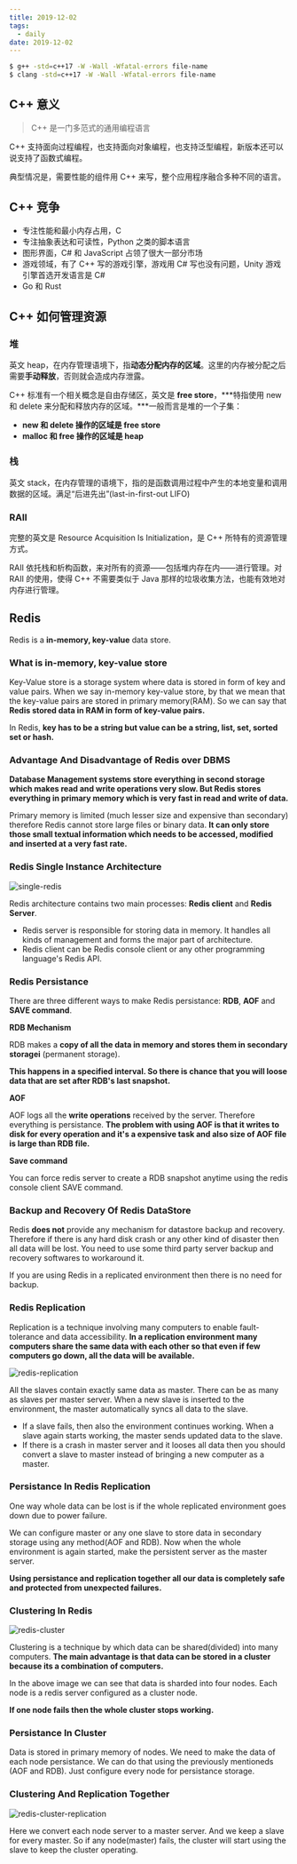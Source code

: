 ```yaml
---
title: 2019-12-02
tags:
  - daily
date: 2019-12-02
---
```


```sh
$ g++ -std=c++17 -W -Wall -Wfatal-errors file-name
$ clang -std=c++17 -W -Wall -Wfatal-errors file-name
```

## C++ 意义

> C++ 是一门多范式的通用编程语言

C++ 支持面向过程编程，也支持面向对象编程，也支持泛型编程，新版本还可以说支持了函数式编程。

典型情况是，需要性能的组件用 C++ 来写，整个应用程序融合多种不同的语言。

## C++ 竞争

- 专注性能和最小内存占用，C
- 专注抽象表达和可读性，Python 之类的脚本语言
- 图形界面，C# 和 JavaScript 占领了很大一部分市场
- 游戏领域，有了 C++ 写的游戏引擎，游戏用 C# 写也没有问题，Unity 游戏引擎首选开发语言是 C#
- Go 和 Rust

## C++ 如何管理资源

### 堆

英文 heap，在内存管理语境下，指**动态分配内存的区域**。这里的内存被分配之后需要**手动释放**，否则就会造成内存泄露。

C++ 标准有一个相关概念是自由存储区，英文是 **free store**，***特指使用 new 和 delete 来分配和释放内存的区域。***一般而言是堆的一个子集：

- **new 和 delete 操作的区域是 free store**
- **malloc 和 free 操作的区域是 heap**

### 栈

英文 stack，在内存管理的语境下，指的是函数调用过程中产生的本地变量和调用数据的区域。满足“后进先出”(last-in-first-out  LIFO)

### RAII

完整的英文是 Resource Acquisition Is Initialization，是 C++ 所特有的资源管理方式。

RAII 依托栈和析构函数，来对所有的资源——包括堆内存在内——进行管理。对 RAII 的使用，使得 C++ 不需要类似于 Java 那样的垃圾收集方法，也能有效地对内存进行管理。

## Redis

Redis is a **in-memory, key-value** data store.

### What is in-memory, key-value store

Key-Value store is a storage system where data is stored in form of key and value pairs. When we say in-memory key-value store, by that we mean that the key-value pairs are stored in primary memory(RAM). So we can say that **Redis stored data in RAM in form of key-value pairs.**

In Redis, **key has to be a string but value can be a string, list, set, sorted set or hash.**

### Advantage And Disadvantage of Redis over DBMS

**Database Management systems store everything in second storage which makes read and write operations very slow. But Redis stores everything in primary memory which is very fast in read and write of data.**

Primary memory is limited (much lesser size and expensive than secondary) therefore Redis cannot store large files or binary data. **It can only store those small textual information which needs to be accessed, modified and inserted at a very fast rate.**

### Redis Single Instance Architecture

![single-redis](https://sherlockblaze.com/resources/img/daily/2019-12-02/single-redis.png)

Redis architecture contains two main processes: **Redis client** and **Redis Server**.

- Redis server is responsible for storing data in memory. It handles all kinds of management and forms the major part of architecture.
- Redis client can be Redis console client or any other programming language's Redis API.

### Redis Persistance

There are three different ways to make Redis persistance: **RDB**, **AOF** and **SAVE command**.

**RDB Mechanism**

RDB makes a **copy of all the data in memory and stores them in secondary storagei** (permanent storage).

**This happens in a specified interval. So there is chance that you will loose data that are set after RDB's last snapshot.**

**AOF**

AOF logs all the **write operations** received by the server. Therefore everything is persistance. **The problem with using AOF is that it writes to disk for every operation and it's a expensive task and also size of AOF file is large than RDB file.**

**Save command**

You can force redis server to create a RDB snapshot anytime using the redis console client SAVE command.

### Backup and Recovery Of Redis DataStore

Redis **does not** provide any mechanism for datastore backup and recovery. Therefore if there is any hard disk crash or any other kind of disaster then all data will be lost. You need to use some third party server backup and recovery softwares to workaround it.

If you are using Redis in a replicated environment then there is no need for backup.

### Redis Replication

Replication is a technique involving many computers to enable fault-tolerance and data accessibility. **In a replication environment many computers share the same data with each other so that even if few computers go down, all the data will be available.**

![redis-replication](https://sherlockblaze.com/resources/img/daily/2019-12-02/redis-replication.png)

All the slaves contain exactly same data as master. There can be as many as slaves per master server. When a new slave is inserted to the environment, the master automatically syncs all data to the slave.

- If a slave fails, then also the environment continues working. When a slave again starts working, the master sends updated data to the slave.
- If there is a crash in master server and it looses all data then you should convert a slave to master instead of bringing a new computer as a master.

### Persistance In Redis Replication

One way whole data can be lost is if the whole replicated environment goes down due to power failure.

We can configure master or any one slave to store data in secondary storage using any method(AOF and RDB). Now when the whole environment is again started, make the persistent server as the master server.

**Using persistance and replication together all our data is completely safe and protected from unexpected failures.**

### Clustering In Redis

![redis-cluster](https://sherlockblaze.com/resources/img/daily/2019-12-02/redis-cluster.png)

Clustering is a technique by which data can be shared(divided) into many computers. **The main advantage is that data can be stored in a cluster because its a combination of computers.**

In the above image we can see that data is sharded into four nodes. Each node is a redis server configured as a cluster node.

**If one node fails then the whole cluster stops working.**

### Persistance In Cluster

Data is stored in primary memory of nodes. We need to make the data of each node persistance. We can do that using the previously mentioneds (AOF and RDB). Just configure every node for persistance storage.

### Clustering And Replication Together

![redis-cluster-replication](https://sherlockblaze.com/resources/img/daily/2019-12-02/redis-cluster-replication.png)

Here we convert each node server to a master server. And we keep a slave for every master. So if any node(master) fails, the cluster will start using the slave to keep the cluster operating.

